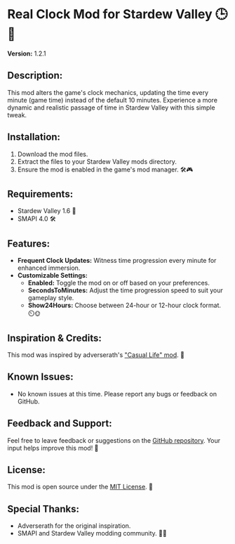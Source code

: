 # Real Clock Mod for Stardew Valley 🕒🌱

**Version:** 1.2.1

## Description:
This mod alters the game's clock mechanics, updating the time every minute (game time) instead of the default 10 minutes. Experience a more dynamic and realistic passage of time in Stardew Valley with this simple tweak.

## Installation:
1. Download the mod files.
2. Extract the files to your Stardew Valley mods directory.
3. Ensure the mod is enabled in the game's mod manager. 🛠️🎮

## Requirements:
- Stardew Valley 1.6 🌾
- SMAPI 4.0 🛠️

## Features:
- **Frequent Clock Updates:** Witness time progression every minute for enhanced immersion.
- **Customizable Settings:**
  - **Enabled:** Toggle the mod on or off based on your preferences.
  - **SecondsToMinutes:** Adjust the time progression speed to suit your gameplay style.
  - **Show24Hours:** Choose between 24-hour or 12-hour clock format. ⏲️🌞

## Inspiration & Credits:
This mod was inspired by adverserath's ["Casual Life" mod](https://www.nexusmods.com/stardewvalley/mods/6011). 🌟

## Known Issues:
- No known issues at this time. Please report any bugs or feedback on GitHub.

## Feedback and Support:
Feel free to leave feedback or suggestions on the [GitHub repository](https://github.com/thimadera/StardewMods/issues). Your input helps improve this mod! 🌟

## License:
This mod is open source under the [MIT License](../LICENSE.txt). 📜

## Special Thanks:
- Adverserath for the original inspiration.
- SMAPI and Stardew Valley modding community. 🌱✨
